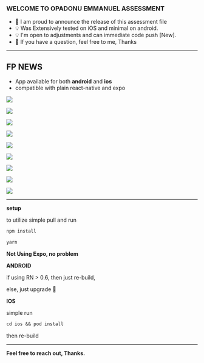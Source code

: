 ### WELCOME TO OPADONU EMMANUEL ASSESSMENT

*   📣 I am proud to announce the release of this assessment file
*   💡 Was Extensively tested on iOS and minimal on android.
*   💡 I'm open to adjustments and can immediate code push  [New].
*   🙏 If you have a question, feel free to me, Thanks

---

## FP NEWS

*   App available for both **android** and **ios**
*   compatible with plain react-native and expo

![](https://github.com/seyicoded/assets_2/blob/main/Simulator%20Screen%20Shot%20-%20iPhone%2013%20-%202022-11-09%20at%2001.17.04.png?raw=true)

![](https://github.com/seyicoded/assets_2/blob/main/Simulator%20Screen%20Shot%20-%20iPhone%2013%20-%202022-11-09%20at%2001.17.09.png?raw=true)

![](https://github.com/seyicoded/assets_2/blob/main/Simulator%20Screen%20Shot%20-%20iPhone%2013%20-%202022-11-09%20at%2001.17.11.png?raw=true)

![](https://github.com/seyicoded/assets_2/blob/main/Simulator%20Screen%20Shot%20-%20iPhone%2013%20-%202022-11-09%20at%2001.17.36.png?raw=true)

![](https://github.com/seyicoded/assets_2/blob/main/Simulator%20Screen%20Shot%20-%20iPhone%2013%20-%202022-11-09%20at%2001.17.48.png?raw=true)

![](https://github.com/seyicoded/assets_2/blob/main/Simulator%20Screen%20Shot%20-%20iPhone%2013%20-%202022-11-09%20at%2001.17.54.png?raw=true)

![](https://github.com/seyicoded/assets_2/blob/main/Simulator%20Screen%20Shot%20-%20iPhone%2013%20-%202022-11-09%20at%2001.18.05.png?raw=true)

![](https://github.com/seyicoded/assets_2/blob/main/Simulator%20Screen%20Shot%20-%20iPhone%2013%20-%202022-11-09%20at%2001.18.09.png?raw=true)

![](https://github.com/seyicoded/assets_2/blob/main/Simulator%20Screen%20Shot%20-%20iPhone%2013%20-%202022-11-09%20at%2001.18.14.png?raw=true)



---

**setup**

to utilize simple pull and run

```diff
npm install 
```

```diff
yarn 
```

**Not Using Expo, no problem**

**ANDROID**

if using RN > 0.6, then just re-build,

else, just upgrade 🌝

**IOS**

simple run 

```diff
cd ios && pod install
```

then re-build

---


**Feel free to reach out, Thanks.**